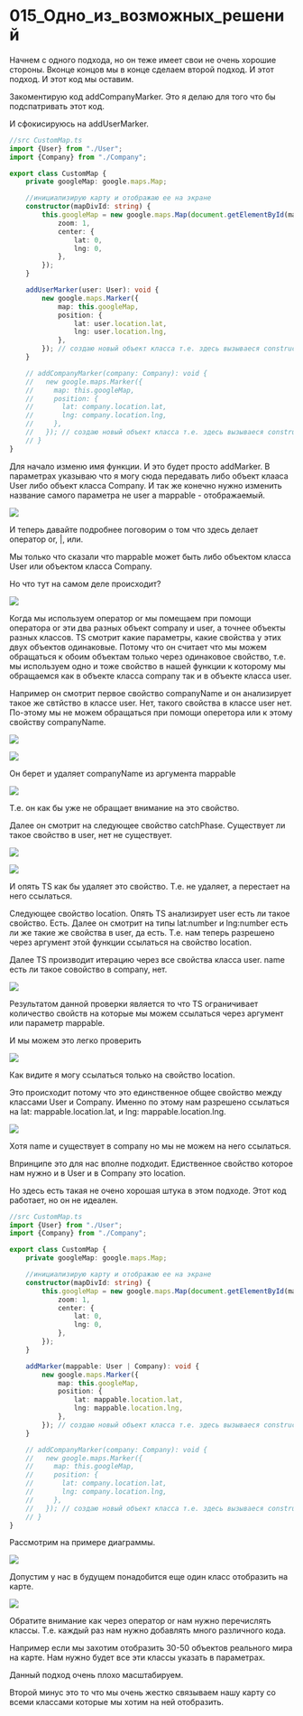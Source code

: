 # 015_Одно_из_возможных_решений

Начнем с одного подхода, но он теже имеет свои не очень хорошие стороны. Вконце концов мы в конце сделаем второй подход.
И этот подход. И этот код мы оставим.

Закоментирую код addCompanyMarker. Это я делаю для того что бы подспатривать этот код.

И сфокисируюсь на addUserMarker.

```ts
//src CustomMap.ts
import {User} from "./User";
import {Company} from "./Company";

export class CustomMap {
    private googleMap: google.maps.Map;

    //инициализирую карту и отображаю ее на экране
    constructor(mapDivId: string) {
        this.googleMap = new google.maps.Map(document.getElementById(mapDivId), {
            zoom: 1,
            center: {
                lat: 0,
                lng: 0,
            },
        });
    }

    addUserMarker(user: User): void {
        new google.maps.Marker({
            map: this.googleMap,
            position: {
                lat: user.location.lat,
                lng: user.location.lng,
            },
        }); // создаю новый объект класса т.е. здесь вызываеся constructor в который мы можем передать какие-то опции
    }

    // addCompanyMarker(company: Company): void {
    //   new google.maps.Marker({
    //     map: this.googleMap,
    //     position: {
    //       lat: company.location.lat,
    //       lng: company.location.lng,
    //     },
    //   }); // создаю новый объект класса т.е. здесь вызываеся constructor в который мы можем передать какие-то опции
    // }
}

```

Для начало изменю имя функции. И это будет просто addMarker. В параметрах указываю что я могу сюда передавать либо
объект клааса User либо объект класса Company. И так же конечно нужно изменить название самого параметра не user а
mappable - отображаемый.

![](img/001.jpg)

И теперь давайте подробнее поговорим о том что здесь делает оператор or, |, или.

Мы только что сказали что mappable может быть либо объектом класса User или объектом класса Company.

Но что тут на самом деле происходит?

![](img/002.jpg)

Когда мы используем оператор or мы помещаем при помощи оператора or эти два разных объект company и user, а точнее
объекты разных классов. TS смотрит какие параметры, какие свойства у этих двух объектов одинаковые. Потому что он
считает что мы можем обращаться к обоим объектам только через одинаковое свойство, т.е. мы используем одно и тоже
свойство в нашей функции к которому мы обращаемся как в объекте класса company так и в объекте класса user.

Например он смотрит первое свойство companyName и он анализирует такое же свтйство в классе user. Нет, такого свойства в
классе user нет. По-этому мы не можем обращаться при помощи оперетора или к этому свойству companyName.

![](img/003.jpg)

![](img/004.jpg)

Он берет и удаляет companyName из аргумента mappable

![](img/005.jpg)

Т.е. он как бы уже не обращает внимание на это свойство.

Далее он смотрит на следующее свойство catchPhase. Существует ли такое свойство в user, нет не существует.

![](img/006.jpg)

![](img/007.jpg)

И опять TS как бы удаляет это свойство. Т.е. не удаляет, а перестает на него ссылаться.

Следующее свойство location. Опять TS анализирует user есть ли такое свойство. Есть. Далее он смотрит на типы lat:number
и lng:number есть ли же такие же свойства в user, да есть. Т.е. нам теперь разрешено через аргумент этой функции
ссылаться на свойство location.

Далее TS производит итерацию через все свойства класса user. name есть ли такое совойство в company, нет.

![](img/008.jpg)

Результатом данной проверки является то что TS ограничивает количество свойств на которые мы можем ссылаться через
аргумент или параметр mappable.

И мы можем это легко проверить

![](img/009.jpg)

Как видите я могу ссылаться только на свойство location.

Это происходит потому что это единственное общее свойство между классами User и Company. Именно по этому нам разрешено
ссылаться на lat: mappable.location.lat, и lng: mappable.location.lng.

![](img/010.jpg)

Хотя name и существует в company но мы не можем на него ссылаться.

Впринципе это для нас вполне подходит. Едиственное свойство которое нам нужно и в User и в Company это location.

Но здесь есть такая не очено хорошая штука в этом подходе. Этот код работает, но он не идеален.

```ts
//src CustomMap.ts
import {User} from "./User";
import {Company} from "./Company";

export class CustomMap {
    private googleMap: google.maps.Map;

    //инициализирую карту и отображаю ее на экране
    constructor(mapDivId: string) {
        this.googleMap = new google.maps.Map(document.getElementById(mapDivId), {
            zoom: 1,
            center: {
                lat: 0,
                lng: 0,
            },
        });
    }

    addMarker(mappable: User | Company): void {
        new google.maps.Marker({
            map: this.googleMap,
            position: {
                lat: mappable.location.lat,
                lng: mappable.location.lng,
            },
        }); // создаю новый объект класса т.е. здесь вызываеся constructor в который мы можем передать какие-то опции
    }

    // addCompanyMarker(company: Company): void {
    //   new google.maps.Marker({
    //     map: this.googleMap,
    //     position: {
    //       lat: company.location.lat,
    //       lng: company.location.lng,
    //     },
    //   }); // создаю новый объект класса т.е. здесь вызываеся constructor в который мы можем передать какие-то опции
    // }
}

```

Рассмотрим на примере диаграммы.

![](img/011.jpg)

Допустим у нас в будущем понадобится еще один класс отобразить на карте.

![](img/012.jpg)

Обратите внимание как через оператор or нам нужно перечислять классы. Т.е. каждый раз нам нужно добавлять много
различного кода.

Например если мы захотим отобразить 30-50 объектов реального мира на карте. Нам нужно будет все эти классы указать в
параметрах.

Данный подход очень плохо масштабируем.

Второй минус это то что мы очень жестко связываем нашу карту со всеми классами которые мы хотим на ней отобразить.






